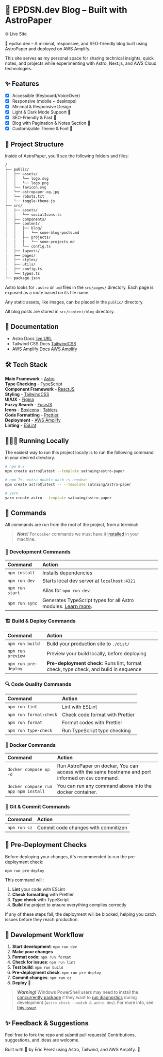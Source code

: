 # 🚀 EPDSN.dev Blog – Built with AstroPaper

🌐 Live Site

🔗 epdsn.dev – A minimal, responsive, and SEO-friendly blog built using AstroPaper and deployed on AWS Amplify.

This site serves as my personal space for sharing technical insights, quick notes, and projects while experimenting with Astro, Next.js, and AWS Cloud technologies.

## ✨ Features

- [x] Accessible (Keyboard/VoiceOver)
- [x] Responsive (mobile ~ desktops)
- [x] Minimal & Responsive Design
- [x] Light & Dark Mode Support 🌙
- [x] SEO-Friendly & Fast 🚀
- [x] Blog with Pagination & Notes Section 📝
- [x] Customizable Theme & Font 🎨

## 🚀 Project Structure

Inside of AstroPaper, you'll see the following folders and files:

```bash
/
├── public/
│   ├── assets/
│   │   └── logo.svg
│   │   └── logo.png
│   └── favicon.svg
│   └── astropaper-og.jpg
│   └── robots.txt
│   └── toggle-theme.js
├── src/
│   ├── assets/
│   │   └── socialIcons.ts
│   ├── components/
│   ├── content/
│   │   ├── blog/
│   │   │   └── some-blog-posts.md
│   │   ├── projects/
│   │   │   └── some-projects.md
│   │   └── config.ts
│   ├── layouts/
│   ├── pages/
│   ├── styles/
│   ├── utils/
│   ├── config.ts
│   └── types.ts
└── package.json
```

Astro looks for `.astro` or `.md` files in the `src/pages/` directory. Each page is exposed as a route based on its file name.

Any static assets, like images, can be placed in the `public/` directory.

All blog posts are stored in `src/content/blog` directory.

## 📖 Documentation

- Astro Docs [live URL](https://astro-paper-v1.astro-paper.pages.dev/)
- Tailwind CSS Docs [TailwindCSS](https://tailwindcss.com/)
- AWS Amplify Docs [AWS Amplify](https://aws.amazon.com/amplify/)

## 🛠️ Tech Stack

**Main Framework** - [Astro](https://astro.build/)  
**Type Checking** - [TypeScript](https://www.typescriptlang.org/)  
**Component Framework** - [ReactJS](https://reactjs.org/)  
**Styling** - [TailwindCSS](https://tailwindcss.com/)  
**UI/UX** - [Figma](https://figma.com)  
**Fuzzy Search** - [FuseJS](https://fusejs.io/)  
**Icons** - [Boxicons](https://boxicons.com/) | [Tablers](https://tabler-icons.io/)  
**Code Formatting** - [Prettier](https://prettier.io/)  
**Deployment** - [AWS Amplify](https://aws.amazon.com/amplify/)  
**Linting** - [ESLint](https://eslint.org)

## 👨🏻‍💻 Running Locally

The easiest way to run this project locally is to run the following command in your desired directory.

```bash
# npm 6.x
npm create astro@latest --template satnaing/astro-paper

# npm 7+, extra double-dash is needed:
npm create astro@latest -- --template satnaing/astro-paper

# yarn
yarn create astro --template satnaing/astro-paper
```

## 🧞 Commands

All commands are run from the root of the project, from a terminal:

> **_Note!_** For `Docker` commands we must have it [installed](https://docs.docker.com/engine/install/) in your machine.

### 🚀 Development Commands

| Command         | Action                                                                                                                           |
| :-------------- | :------------------------------------------------------------------------------------------------------------------------------- |
| `npm install`   | Installs dependencies                                                                                                            |
| `npm run dev`   | Starts local dev server at `localhost:4321`                                                                                      |
| `npm run start` | Alias for `npm run dev`                                                                                                          |
| `npm run sync`  | Generates TypeScript types for all Astro modules. [Learn more](https://docs.astro.build/en/reference/cli-reference/#astro-sync). |

### 🏗️ Build & Deploy Commands

| Command              | Action                                                                               |
| :------------------- | :----------------------------------------------------------------------------------- |
| `npm run build`      | Build your production site to `./dist/`                                              |
| `npm run preview`    | Preview your build locally, before deploying                                         |
| `npm run pre-deploy` | **Pre-deployment check**: Runs lint, format check, type check, and build in sequence |

### 🔍 Code Quality Commands

| Command                | Action                          |
| :--------------------- | :------------------------------ |
| `npm run lint`         | Lint with ESLint                |
| `npm run format:check` | Check code format with Prettier |
| `npm run format`       | Format codes with Prettier      |
| `npm run type-check`   | Run TypeScript type checking    |

### 🐳 Docker Commands

| Command                              | Action                                                                                              |
| :----------------------------------- | :-------------------------------------------------------------------------------------------------- |
| `docker compose up -d`               | Run AstroPaper on docker, You can access with the same hostname and port informed on `dev` command. |
| `docker compose run app npm install` | You can run any command above into the docker container.                                            |

### 📝 Git & Commit Commands

| Command      | Action                              |
| :----------- | :---------------------------------- |
| `npm run cz` | Commit code changes with commitizen |

## 🧪 Pre-Deployment Checks

Before deploying your changes, it's recommended to run the pre-deployment check:

```bash
npm run pre-deploy
```

This command will:

1. **Lint** your code with ESLint
2. **Check formatting** with Prettier
3. **Type check** with TypeScript
4. **Build** the project to ensure everything compiles correctly

If any of these steps fail, the deployment will be blocked, helping you catch issues before they reach production.

## 🔧 Development Workflow

1. **Start development**: `npm run dev`
2. **Make your changes**
3. **Format code**: `npm run format`
4. **Check for issues**: `npm run lint`
5. **Test build**: `npm run build`
6. **Pre-deployment check**: `npm run pre-deploy`
7. **Commit changes**: `npm run cz`
8. **Deploy** 🚀

> **_Warning!_** Windows PowerShell users may need to install the [concurrently package](https://www.npmjs.com/package/concurrently) if they want to [run diagnostics](https://docs.astro.build/en/reference/cli-reference/#astro-check) during development (`astro check --watch & astro dev`). For more info, see [this issue](https://github.com/satnaing/astro-paper/issues/113).

## ✨ Feedback & Suggestions

Feel free to fork the repo and submit pull requests! Contributions, suggestions, and ideas are welcome.

Built with 🤍 by Eric Perez using Astro, Tailwind, and AWS Amplify. 🚀
